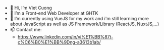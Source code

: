- 👋 Hi, I’m Viet Cuong
- 👀 I’m a Front-end Web Developer at GHTK
- 🌱 I’m currently using VueJS for my work and i'm still learning more about JavaScript as well as JS Framework/Library (ReactJS, NuxtJS,...)
- 📫 Contact me:
  - https://www.linkedin.com/in/vi%E1%BB%87t-c%C6%B0%E1%BB%9Dng-a3613b1ab/

<!---
vietcuongk99/vietcuongk99 is a ✨ special ✨ repository because its `README.md` (this file) appears on your GitHub profile.
You can click the Preview link to take a look at your changes.
--->
